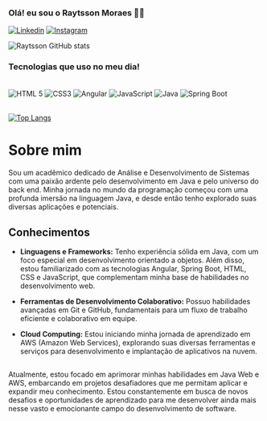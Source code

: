 
### Olá! eu sou o Raytsson Moraes 👋👋


[![Linkedin](https://img.shields.io/badge/LinkedIn-0077B5?style=for-the-badge&logo=linkedin&logoColor=white)](https://www.linkedin.com/in/raytsson-martini-de-moraes-573813227/)
[![Instagram](https://img.shields.io/badge/GitHub-100000?style=for-the-badge&logo=github&logoColor=white)](https://github.com/Raytsson)

![Raytsson GitHub stats](https://github-readme-stats.vercel.app/api?username=Raytsson&show_icons=true&theme=highcontrast)


### Tecnologias que uso no meu dia!

<div style="display: inline_block">
  <br/>
  <img align= "center" alt = "HTML 5"src ="https://img.shields.io/badge/HTML-239120?style=for-the-badge&logo=html5&logoColor=white"/>
  <img align= "center" alt = "CSS3"src ="https://img.shields.io/badge/CSS-239120?&style=for-the-badge&logo=css3&logoColor=white"/>
  <img align= "center" alt = "Angular"src ="https://img.shields.io/badge/Angular-DD0031?style=for-the-badge&logo=angular&logoColor=white"/>
  <img align= "center" alt = "JavaScript"src ="https://img.shields.io/badge/JavaScript-F7DF1E?style=for-the-badge&logo=javascript&logoColor=black"/>
  <img align= "center" alt = "Java"src ="https://img.shields.io/badge/Java-ED8B00?style=for-the-badge&logo=openjdk&logoColor=white"/>
  <img align= "center" alt = "Spring Boot"src ="https://img.shields.io/badge/Spring-6DB33F?style=for-the-badge&logo=spring&logoColor=white"/>
</div> <br/>

[![Top Langs](https://github-readme-stats.vercel.app/api/top-langs/?username=Raytsson&layout=pie)](https://github.com/anuraghazra/github-readme-stats)

# Sobre mim

Sou um acadêmico dedicado de Análise e Desenvolvimento de Sistemas com uma paixão ardente pelo desenvolvimento em Java e pelo universo do back end. Minha jornada no mundo da programação começou com uma profunda imersão na linguagem Java, e desde então tenho explorado suas diversas aplicações e potenciais.

## Conhecimentos

- **Linguagens e Frameworks:** Tenho experiência sólida em Java, com um foco especial em desenvolvimento orientado a objetos. Além disso, estou familiarizado com as tecnologias Angular, Spring Boot, HTML, CSS e JavaScript, que complementam minha base de habilidades no desenvolvimento web.
  
- **Ferramentas de Desenvolvimento Colaborativo:** Possuo habilidades avançadas em Git e GitHub, fundamentais para um fluxo de trabalho eficiente e colaborativo em equipe.
  
- **Cloud Computing:** Estou iniciando minha jornada de aprendizado em AWS (Amazon Web Services), explorando suas diversas ferramentas e serviços para desenvolvimento e implantação de aplicativos na nuvem.

## 

Atualmente, estou focado em aprimorar minhas habilidades em Java Web e AWS, embarcando em projetos desafiadores que me permitam aplicar e expandir meu conhecimento. Estou constantemente em busca de novos desafios e oportunidades de aprendizado para me desenvolver ainda mais nesse vasto e emocionante campo do desenvolvimento de software.

